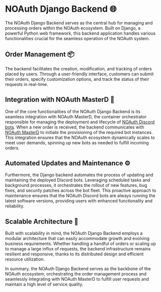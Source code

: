 # NOAuth Django Backend 🌐

The NOAuth Django Backend serves as the central hub for managing and processing orders within the NOAuth ecosystem. Built on Django, a powerful Python web framework, this backend application handles various functionalities crucial for the seamless operation of the NOAuth system.

## Order Management 📦

The backend facilitates the creation, modification, and tracking of orders placed by users. Through a user-friendly interface, customers can submit their orders, specify customization options, and track the status of their requests in real-time.

## Integration with NOAuth MasterD 🤖

One of the core functionalities of the NOAuth Django Backend is its seamless integration with NOAuth MasterD, the container orchestrator responsible for managing the deployment and lifecycle of [NOAuth Discord bots](https://github.com/newtondotcom/noauth-discord). When a new order is received, the backend communicates with [NOAuth MasterD](https://github.com/newtondotcom/noauth-masterd) to initiate the provisioning of the required bot instances. This integration ensures that the NOAuth ecosystem dynamically scales to meet user demands, spinning up new bots as needed to fulfill incoming orders.

## Automated Updates and Maintenance ⚙️

Furthermore, the Django backend automates the process of updating and maintaining the deployed Discord bots. Leveraging scheduled tasks and background processes, it orchestrates the rollout of new features, bug fixes, and security patches across the bot fleet. This proactive approach to maintenance ensures that the NOAuth Discord bots are always running the latest software versions, providing users with enhanced functionality and reliability.

## Scalable Architecture 🚀

Built with scalability in mind, the NOAuth Django Backend employs a modular architecture that can easily accommodate growth and evolving business requirements. Whether handling a handful of orders or scaling up to manage a large influx of requests, the backend infrastructure remains resilient and responsive, thanks to its distributed design and efficient resource utilization.

In summary, the NOAuth Django Backend serves as the backbone of the NOAuth ecosystem, orchestrating the order management process and seamlessly integrating with NOAuth MasterD to fulfill user requests and maintain a high level of service quality.
